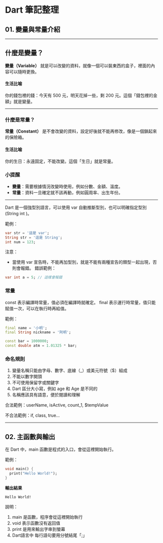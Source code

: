 
# Dart 筆記整理

## 01. 變量與常量介紹
---

##  什麼是變量？

**變量（Variable）** 就是可以改變的資料，就像一個可以裝東西的盒子，裡面的內容可以隨時更換。

####  生活比喻

你的錢包裡的錢：今天有 500 元，明天花掉一些，剩 200 元。這個「錢包裡的金額」就是變量。

---
###  什麼是常量？

**常量（Constant）** 是不會改變的資料，設定好後就不能再修改，像是一個鎖起來的保險箱。

####  生活比喻

你的生日：永遠固定，不能改變。這個「生日」就是常量。


###  小提醒

* **變量**：需要根據情況改變時使用，例如分數、金額、溫度。
* **常量**：資料一旦確定就不該再動，例如圓周率、出生年份。

---

Dart 是一個強型別語言，可以使用 var 自動推斷型別，也可以明確指定型別(String int )。

範例：
```dart
var str = '這是 var';
String str = '這是 String';
int num = 123;
```

注意：
- 當使用 var 宣告時，不能再加型別，就是不能有兩種宣告的類型一起出現，否則會報錯。
錯誤範例：
```dart
var int a = 5; // 這樣會報錯
```

### 常量

const 表示編譯時常量，值必須在編譯時就確定。
final 表示運行時常量，值只能賦值一次，可以在執行時再給值。

範例：
```dart
final name = '小明';
final String nickname = '阿明';

const bar = 1000000;
const double atm = 1.01325 * bar;
```

### 命名規則

1. 變量名稱只能由字母、數字、底線（_）或美元符號（$）組成
2. 不能以數字開頭
3. 不可使用保留字或關鍵字
4. Dart 區分大小寫，例如 age 和 Age 是不同的
5. 名稱應該具有語意，便於閱讀和理解

合法範例：userName, isActive, count_1, $tempValue

不合法範例：if, class, true...

---

## 02. 主函數與輸出

在 Dart 中，main 函數是程式的入口，會從這裡開始執行。

範例：
```dart
void main() {
  print("Hello World!");
}
```
 **輸出結果**
```
Hello World!
```

說明：
1. main 是函數，程序會從這裡開始執行
2. void 表示函數沒有返回值
3. print 是用來輸出字串到螢幕
4. Dart語言中 每行語句要用分號結尾「;」


